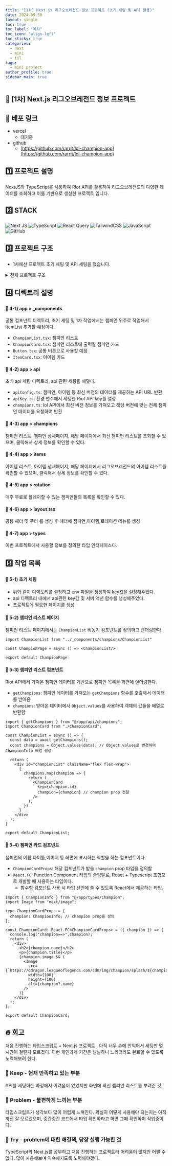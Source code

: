 ```yaml
---
title: "[1차] Next.js 리그오브레전드 정보 프로젝트 (초기 세팅 및 API 활용)"
date: 2024-09-30
layout: single
toc: true
toc_label: "목차"
toc_icon: "align-left"
toc_sticky: true
categories:
  - next
  - mini
  - til
tags:
  - mini project
author_profile: true
sidebar_main: true
---
```


## :ledger: [1차] Next.js 리그오브레전드 정보 프로젝트 

<!-- ![1  mbti-test-main](https://github.com/user-attachments/assets/8d85374b-7b5e-4db3-a19a-35bd9fb1f9f5) -->

## :rocket: 베포 링크

- vercel
  - 대기중
- github
  - [https://github.com/rarrit/lol-champion-app](https://github.com/rarrit/lol-champion-app)

## :one: 프로젝트 설명

NextJS와 TypeScript를 사용하여 Riot API를 활용하여 리그오브레전드의 다양한 데이터를 조회하고 이를 기반으로 생성한 프로젝트 입니다.

## :two: STACK
![Next JS](https://img.shields.io/badge/Next-black?style=for-the-badge&logo=next.js&logoColor=white) ![TypeScript](https://img.shields.io/badge/typescript-%23007ACC.svg?style=for-the-badge&logo=typescript&logoColor=white) ![React Query](https://img.shields.io/badge/-React%20Query-FF4154?style=for-the-badge&logo=react%20query&logoColor=white) ![TailwindCSS](https://img.shields.io/badge/tailwindcss-%2338B2AC.svg?style=for-the-badge&logo=tailwind-css&logoColor=white) ![JavaScript](https://img.shields.io/badge/javascript-%23323330.svg?style=for-the-badge&logo=javascript&logoColor=%23F7DF1E) ![GitHub](https://img.shields.io/badge/github-%23121011.svg?style=for-the-badge&logo=github&logoColor=white)

## :three: 프로젝트 구조

- 1차에선 프로젝트 초기 세팅 및 API 세팅을 했습니다.

<details>
<summary>전체 프로젝트 구조</summary>
📦app<br/>
 ┣ 📂_components<br/>
 ┃ ┣ 📂champions<br/>
 ┃ ┃ ┣ 📜ChampionCard.tsx<br/>
 ┃ ┃ ┗ 📜ChampionList.tsx<br/>
 ┃ ┣ 📂common<br/>
 ┃ ┃ ┗ 📜Button.tsx<br/>
 ┃ ┗ 📂items<br/>
 ┃ ┃ ┗ 📜ItemCard.tsx<br/>
 ┣ 📂api<br/>
 ┃ ┣ 📜apiConfig.ts<br/>
 ┃ ┣ 📜apiKey.ts<br/>
 ┃ ┗ 📜champions.ts<br/>
 ┣ 📂champions<br/>
 ┃ ┣ 📂[id]<br/>
 ┃ ┃ ┗ 📜page.tsx<br/>
 ┃ ┗ 📜page.tsx<br/>
 ┣ 📂fonts<br/>
 ┃ ┣ 📜GeistMonoVF.woff<br/>
 ┃ ┗ 📜GeistVF.woff<br/>
 ┣ 📂items<br/>
 ┃ ┣ 📂[id]<br/>
 ┃ ┃ ┗ 📜page.tsx<br/>
 ┃ ┗ 📜page.tsx<br/>
 ┣ 📂rotation<br/>
 ┃ ┗ 📜page.tsx<br/>
 ┣ 📂types<br/>
 ┃ ┣ 📜Champion.ts<br/>
 ┃ ┣ 📜ChampionRotation.ts<br/>
 ┃ ┗ 📜Item.ts<br/>
 ┣ 📜favicon.ico<br/>
 ┣ 📜globals.css<br/>
 ┣ 📜layout.tsx<br/>
 ┗ 📜page.tsx<br/>
</details>

## :four: 디렉토리 설명

#### :pushpin: 4-1) app \> _components
공통 컴포넌트 디렉토리, 초기 세팅 및 1차 작업에서는 챔피언 위주로 작업해서 ItemList 추가할 예정이다.

- `ChampionList.tsx`: 챔피언 리스트
- `ChampionCard.tsx`: 챔피언 리스트에 출력될 챔피언 카드
- `Button.tsx`: 공통 버튼으로 사용할 예정
- `ItemCard.tsx`: 아이템 카드 

#### :pushpin: 4-2) app \> api
초기 api 세팅 디렉토리, api 관련 세팅을 해줬다. 

- `apiConfig.ts`: 챔피언, 아이템 등 최신 버전의 데이터를 제공하는 API URL 반환
- `apiKey.ts`: 환경 변수에서 세팅한 Riot API key를 설정
- `champions.ts`: lol API에서 최신 버전 정보를 가져오고 해당 버전에 맞는 전체 챔피언 데이터를 요청하여 반환

#### :pushpin: 4-3) app \> champions
챔피언 리스트, 챔피언 상세페이지, 해당 페이지에서 최신 챔피언 리스트를 조회할 수 있으며, 클릭해서 상세 정보를 확인할 수 있다.

#### :pushpin: 4-4) app \> items
아이템 리스트, 아이템 상세페이지, 해당 페이지에서 리그오브레전드의 아이템 리스트를 확인할 수 있으며, 클릭해서 상세 정보를 확인할 수 있다.

#### :pushpin: 4-5) app \> rotation
매주 무료로 플레이할 수 있는 챔피언들의 목록을 확인할 수 있다.

#### :pushpin: 4-6) app \> layout.tsx
공통 헤더 및 푸터 를 생성 후 헤더에 챔피언,아이템,로테이션 메뉴를 생성

#### :pushpin: 4-7) app \> types
이번 프로젝트에서 사용할 정보를 정의한 타입 인터페이스다.

## :five: 작업 목록

#### :pushpin: 5-1) 초기 세팅
- 위와 같이 디렉토리를 설정하고 env 파일을 생성하여 key값을 설정해주었다. 
- api 디렉토리 내에서 api관련 key값 및 서버 액션 함수를 생성해주었다.
- 프로젝트에 필요한 페이지를 생성

#### :pushpin: 5-2) 챔피언 리스트 페이지
챔피언 리스트 페이지에서는 `ChampionList` 비동기 컴포넌트를 정의하고 렌더링한다.

```tsx
import ChampionList from "../_components/champions/ChampionList"

const ChampionPage = async () => <ChampionList/>

export default ChampionPage
```

#### :pushpin: 5-3) 챔피언 리스트 컴포넌트
Riot API에서 가져온 챔피언 데이터를 기반으로 챔피언 목록을 화면에 렌더링한다.

- `getChampions`: 챔피언 데이터를 가져오는 `getChampions` 함수를 호출해서 데이터를 받아옴
- `champions`: 받아온 데이터에서 `Object.values`를 사용하여 객체의 값들을 배열로 반환함

```tsx
import { getChampions } from "@/app/api/champions";
import ChampionCard from "./ChampionCard";

const ChampionList = async () => {
  const data = await getChampions();
  const champions = Object.values(data); // Object.values로 변경하여 ChampionInfo 배열 생성

  return (
    <div id="championList" className="flex flex-wrap">
      {
        champions.map(champion => {
          return (
            <ChampionCard 
              key={champion.id} 
              champion={champion} // champion prop 전달
            />
          );
        })
      }
    </div>
  );
}

export default ChampionList;
```


#### :pushpin: 5-4) 챔피언 카드 컴포넌트
챔피언의 이름,타이틀,이미지 등 화면에 표시하는 역할을 하는 컴포넌트이다.

- `ChampionCardProps`: 해당 컴포넌트가 받을 `champion` prop 타입을 정의함
- `React.FC`: Function Component 타입의 줄임말로, React + Typescript 조합으로 개발할 때 사용하는 타입이다.
  - 함수형 컴포넌트 사용 시 타입 선언에 쓸 수 있도록 React에서 제공하는 타입.

```tsx
import { ChampionInfo } from "@/app/types/Champion";
import Image from "next/image";

type ChampionCardProps = {
  champion: ChampionInfo; // champion prop을 정의
};

const ChampionCard: React.FC<ChampionCardProps> = ({ champion }) => {
  console.log("champion==>",champion);
  return (
    <div>
      <h2>{champion.name}</h2>
      <p>{champion.title}</p>
      {champion.image && (
        <Image 
          src={`https://ddragon.leagueoflegends.com/cdn/img/champion/splash/${champion.id}_0.jpg`} 
          width={100}
          height={100}
          alt={champion?.name} 
        />
      )}
    </div>
  );
};

export default ChampionCard;

```

## :fire: 회고
처음 진행하는 타입스크립트 + Next.js 프로젝트.. 아직 너무 손에 안익어서 세팅만 몇 시간이 걸린지 모르겠다. 이번 개인과제 기간은 널널하니 느리더라도 완료할 수 있도록 노력해보려 한다.

### :pushpin: Keep - 현재 만족하고 있는 부분
API를 세팅하는 과정에서 어려움이 있었지만 화면에 최신 챔피언 리스트를 뿌려준 것

### :pushpin: Problem - 불편하게 느끼는 부분
타입스크립트가 생각보다 많이 어렵게 느껴진다. 확실히 어떻게 사용해야 되는지는 아직까진 잘 모르겠으며, 중간중간 코드에서 타입 확인하라고 하면 그때 확인하며 작업중이다.

### :pushpin: Try - problem에 대한 해결책, 당장 실행 가능한 것
TypeScript와 Next.js를 공부하고 처음 진행하는 프로젝트라 어려움이 많지만 어쩔 수 없다. 많이 사용해보며 익숙해지도록 노력해야겠다.